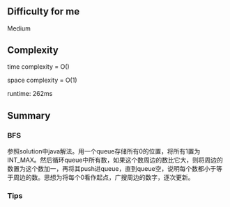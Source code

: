 # 
## Difficulty for me

Medium

## Complexity
time complexity = O()

space complexity = O(1)

runtime: 262ms

## Summary
### BFS

参照solution中java解法。用一个queue存储所有0的位置，将所有1置为INT_MAX。然后循环queue中所有数，如果这个数周边的数比它大，则将周边的数置为这个数加一，再将其push进queue，直到queue空，说明每个数都小于等于周边的数。思想为将每个0看作起点，广搜周边的数字，逐次更新。

### Tips

